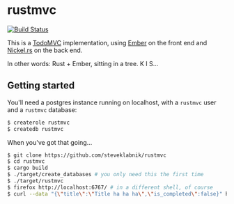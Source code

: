 # rustmvc

[![Build Status](https://travis-ci.org/steveklabnik/rustmvc.svg)](https://travis-ci.org/steveklabnik/rustmvc)

This is a [TodoMVC](http://todomvc.com/) implementation, using
[Ember](http://emberjs.com/) on the front end and
[Nickel.rs](https://nickel-org.github.io/) on the back end.

In other words: Rust + Ember, sitting in a tree. K I S...

## Getting started

You'll need a postgres instance running on localhost, with a
`rustmvc` user and a `rustmvc` database:

```bash
$ createrole rustmvc
$ createdb rustmvc
```

When you've got that going...

```bash
$ git clone https://github.com/steveklabnik/rustmvc
$ cd rustmvc
$ cargo build
$ ./target/create_databases # you only need this the first time
$ ./target/rustmvc
$ firefox http://localhost:6767/ # in a different shell, of course
$ curl --data "{\"title\":\"Title ha ha ha\",\"is_completed\":false}" http://localhost:6767/todos
```
